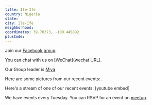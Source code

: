 ```yaml
---
title: Ile-Ife
country: Nigeria
state: 
city: Ile-Ife
neighborhood: 
coordinates: 39.78373, -100.445882
plusCode:
---
```

Join our [Facebook group](https://www.facebook.com/groups/free.code.camp.ileife).

You can chat with us on [WeChat](wechat URL).

Our Group leader is [Miya](freecodecamp.org/miya)

Here are some pictures from our recent events:
![]().

Here's a stream of one of our recent events:
[youtube embed]

We have events every Tuesday. You can RSVP for an event on [meetup](meetupurl).
